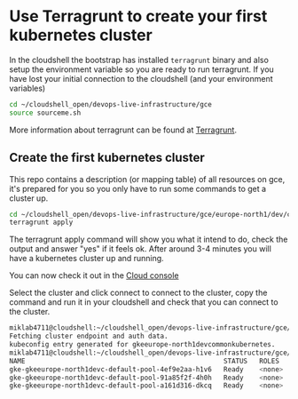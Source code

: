 # Use Terragrunt to create your first kubernetes cluster

In the cloudshell the bootstrap has installed `terragrunt` binary and also setup the environment variable so you are ready to run terragrunt. If you have lost your initial connection to the cloudshell (and your environment variables)

```bash
cd ~/cloudshell_open/devops-live-infrastructure/gce
source sourceme.sh
````

More information about terragrunt can be found at [Terragrunt](https://terragrunt.io).

## Create the first kubernetes cluster

This repo contains a description (or mapping table) of all resources on gce, it's prepared for you so you only have to run some commands to get a cluster up.

```bash
cd ~/cloudshell_open/devops-live-infrastructure/gce/europe-north1/dev/common/kubernetes
terragrunt apply
```

The terragrunt apply command will show you what it intend to do, check the output and answer "yes" if it feels ok. After around 3-4 minutes you will have a kubernetes cluster up and running.

You can now check it out in the [Cloud console](https://console.cloud.google.com/kubernetes/list)

Select the cluster and click connect to connect to the cluster, copy the command and run it in your cloudshell and check that you can connect to the cluster.

```bash
miklab4711@cloudshell:~/cloudshell_open/devops-live-infrastructure/gce/europe-north1/dev/common/kubernetes$ gcloud container clusters get-credentials gkeeurope-north1devcommonkubernetes --region europe-north1 --project pref1-miklab4711-tf-prsuf2
Fetching cluster endpoint and auth data.
kubeconfig entry generated for gkeeurope-north1devcommonkubernetes.
miklab4711@cloudshell:~/cloudshell_open/devops-live-infrastructure/gce/europe-north1/dev/common/kubernetes$ kubectl get nodes
NAME                                                  STATUS   ROLES    AGE   VERSION
gke-gkeeurope-north1devc-default-pool-4ef9e2aa-h1v6   Ready    <none>   64s   v1.16.13-gke.401
gke-gkeeurope-north1devc-default-pool-91a85f2f-4h0h   Ready    <none>   64s   v1.16.13-gke.401
gke-gkeeurope-north1devc-default-pool-a161d316-dkcq   Ready    <none>   64s   v1.16.13-gke.401
```

